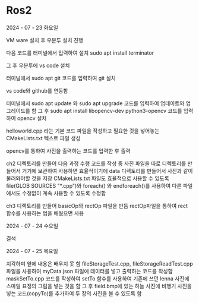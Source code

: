 # Ros2
2024 - 07 - 23 화요일

VM ware 설치 후 우분투 설치 진행

다음 코드를 터미널에서 입력하여 설치
sudo apt install terminator

그 후 우분투에 vs code 설치

터미널에서 sudo apt git 코드를 입력하여 git 설치

vs code와 github를 연동함

터미널에서 sudo apt update 와 sudo apt upgrade 코드를 입력하여 업데이트와 업그레이드를 함
그 후 sudo apt install libopencv-dev python3-opencv 코드를 입력하여 opencv 설치

helloworld.cpp 라는 기본 코드 파일을 작성하고
필요한 것을 넣어놓는 CMakeLists.txt 텍스트 파일 생성

opencv를 통하여 사진을 출력하는 코드를 입력한 후 출력

ch2 디렉토리를 만들어 다음 과정 수행
코드를 작성 중 사진 파일을 따로 디렉토리를 만들어서 거기에 보관하여 사용하면 효율적이기에 data 디렉토리를 만들어서 사진과 같이 불러와야할 것을 저장
CMakeLists.txt 파일도 효율적으로 사용할 수 있도록 file(GLOB SOURCES "*.cpp")와 foreach() 와 endforeach()를 사용하여 다른 파일에서도 수정없이 계속 사용할 수 있도록 수정함

ch3 디렉토리를 만들어 basicOp와 rectOp 파일을 만듬
rectOp파일을 통하여 rect 함수를 사용하는 법을 배웠으면 사용

2024 - 07 - 24 수요일

결석

2024 - 07 - 25 목요일

지각하며 앞에 내용은 배우지 못 함
fileStorageTest.cpp, fileStorageReadTest.cpp 파일을 사용하여 myData.json 파일에 데이터를 넣고 출력하는 코드를 작성함
maskSetTo.cpp 코드를 작성하여 setTo 함수를 사용하여 기존에 쓰던 lenna 사진에 스마일 표정의 그림을 넣는 것을 함
그 후 field.bmp에 있는 하늘 사진에 비행기 사진을 넣는 코드(copyTo)를 추가하여 두 장의 사진을 볼 수 있도록 함





